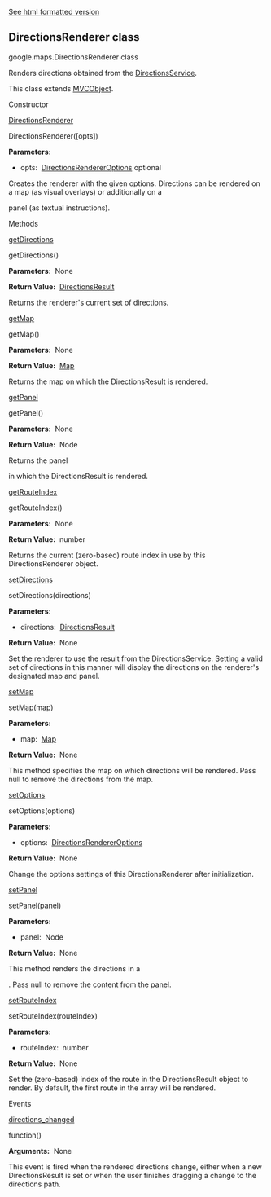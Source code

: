 [See html formatted version](https://huasofoundries.github.io/google-maps-documentation/DirectionsRenderer.html)


DirectionsRenderer class
------------------------

google.maps.DirectionsRenderer class

Renders directions obtained from the [DirectionsService](DirectionsService.md).

This class extends [MVCObject](MVCObject.md).

Constructor

[DirectionsRenderer](#DirectionsRenderer.constructor)

DirectionsRenderer(\[opts\])

**Parameters:** 

*   opts:  [DirectionsRendererOptions](DirectionsRendererOptions.md) optional

Creates the renderer with the given options. Directions can be rendered on a map (as visual overlays) or additionally on a <div> panel (as textual instructions).

Methods

[getDirections](#DirectionsRenderer.getDirections)

getDirections()

**Parameters:**  None

**Return Value:**  [DirectionsResult](DirectionsResult.md)

Returns the renderer's current set of directions.

[getMap](#DirectionsRenderer.getMap)

getMap()

**Parameters:**  None

**Return Value:**  [Map](Map.md)

Returns the map on which the DirectionsResult is rendered.

[getPanel](#DirectionsRenderer.getPanel)

getPanel()

**Parameters:**  None

**Return Value:**  Node

Returns the panel <div> in which the DirectionsResult is rendered.

[getRouteIndex](#DirectionsRenderer.getRouteIndex)

getRouteIndex()

**Parameters:**  None

**Return Value:**  number

Returns the current (zero-based) route index in use by this DirectionsRenderer object.

[setDirections](#DirectionsRenderer.setDirections)

setDirections(directions)

**Parameters:** 

*   directions:  [DirectionsResult](DirectionsResult.md)

**Return Value:**  None

Set the renderer to use the result from the DirectionsService. Setting a valid set of directions in this manner will display the directions on the renderer's designated map and panel.

[setMap](#DirectionsRenderer.setMap)

setMap(map)

**Parameters:** 

*   map:  [Map](Map.md)

**Return Value:**  None

This method specifies the map on which directions will be rendered. Pass null to remove the directions from the map.

[setOptions](#DirectionsRenderer.setOptions)

setOptions(options)

**Parameters:** 

*   options:  [DirectionsRendererOptions](DirectionsRendererOptions.md)

**Return Value:**  None

Change the options settings of this DirectionsRenderer after initialization.

[setPanel](#DirectionsRenderer.setPanel)

setPanel(panel)

**Parameters:** 

*   panel:  Node

**Return Value:**  None

This method renders the directions in a <div>. Pass null to remove the content from the panel.

[setRouteIndex](#DirectionsRenderer.setRouteIndex)

setRouteIndex(routeIndex)

**Parameters:** 

*   routeIndex:  number

**Return Value:**  None

Set the (zero-based) index of the route in the DirectionsResult object to render. By default, the first route in the array will be rendered.

Events

[directions\_changed](#DirectionsRenderer.directions_changed)

function()

**Arguments:**  None

This event is fired when the rendered directions change, either when a new DirectionsResult is set or when the user finishes dragging a change to the directions path.